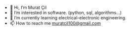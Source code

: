 - 👋 Hi, I’m Murat Çil
- 👀 I’m interested in software. (python, sql, algorithms...)
- 🌱 I’m currently learning electrical-electronic engineering.
- 📫 How to reach me muratcil100@gmail.com

<!---
muratcil100/muratcil100 is a ✨ special ✨ repository because its `README.md` (this file) appears on your GitHub profile.
You can click the Preview link to take a look at your changes.
--->
